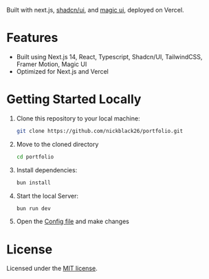 <!-- <div align="center">
<img alt="Portfolio" src="https://github.com/dillionverma/portfolio/assets/16860528/57ffca81-3f0a-4425-b31d-094f61725455" width="90%">
</div> -->

Built with next.js, [shadcn/ui](https://ui.shadcn.com/), and [magic ui](https://magicui.design/), deployed on Vercel.

# Features

- Built using Next.js 14, React, Typescript, Shadcn/UI, TailwindCSS, Framer Motion, Magic UI
- Optimized for Next.js and Vercel

# Getting Started Locally

1. Clone this repository to your local machine:

   ```bash
   git clone https://github.com/nickblack26/portfolio.git
   ```

2. Move to the cloned directory

   ```bash
   cd portfolio
   ```

3. Install dependencies:

   ```bash
   bun install
   ```

4. Start the local Server:

   ```bash
   bun run dev
   ```

5. Open the [Config file](./src/data/resume.tsx) and make changes

# License

Licensed under the [MIT license](https://github.com/nickblack26/portfolio/blob/main/LICENSE.md).

